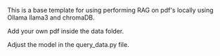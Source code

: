This is a base template for using performing RAG on pdf's locally using Ollama llama3 and chromaDB.

Add your own pdf inside the data folder. 

Adjust the model in the query_data.py file.
